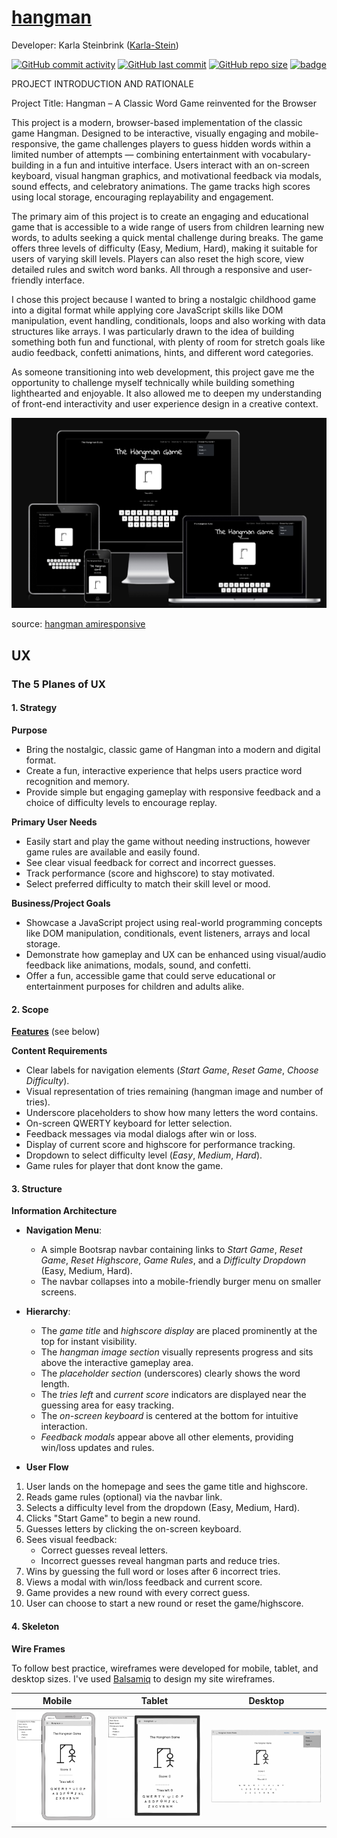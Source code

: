 
# [hangman](https://karla-stein.github.io/hangman)

Developer: Karla Steinbrink ([Karla-Stein](https://www.github.com/Karla-Stein))

[![GitHub commit activity](https://img.shields.io/github/commit-activity/t/Karla-Stein/hangman)](https://www.github.com/Karla-Stein/hangman/commits/main)
[![GitHub last commit](https://img.shields.io/github/last-commit/Karla-Stein/hangman)](https://www.github.com/Karla-Stein/hangman/commits/main)
[![GitHub repo size](https://img.shields.io/github/repo-size/Karla-Stein/hangman)](https://www.github.com/Karla-Stein/hangman)
[![badge](https://img.shields.io/badge/deployment-GitHub_Pages-purple)](https://karla-stein.github.io/hangman)

PROJECT INTRODUCTION AND RATIONALE 

Project Title: Hangman – A Classic Word Game reinvented for the Browser

This project is a modern, browser-based implementation of the classic game Hangman. Designed to be interactive, visually engaging and mobile-responsive, the game challenges players to guess hidden words within a limited number of attempts — combining entertainment with vocabulary-building in a fun and intuitive interface. Users interact with an on-screen keyboard, visual hangman graphics, and motivational feedback via modals, sound effects, and celebratory animations. The game tracks high scores using local storage, encouraging replayability and engagement.

The primary aim of this project is to create an engaging and educational game that is accessible to a wide range of users from children learning new words, to adults seeking a quick mental challenge during breaks. The game offers three levels of difficulty (Easy, Medium, Hard), making it suitable for users of varying skill levels. Players can also reset the high score, view detailed rules and switch word banks. All through a responsive and user-friendly interface.

I chose this project because I wanted to bring a nostalgic childhood game into a digital format while applying core JavaScript skills like DOM manipulation, event handling, conditionals, loops and also working with data structures like arrays. I was particularly drawn to the idea of building something both fun and functional, with plenty of room for stretch goals like audio feedback, confetti animations, hints, and different word categories.

As someone transitioning into web development, this project gave me the opportunity to challenge myself technically while building something lighthearted and enjoyable. It also allowed me to deepen my understanding of front-end interactivity and user experience design in a creative context.


![screenshot](./documentation/responsivness/mockups.jpeg)

source: [hangman amiresponsive](https://ui.dev/amiresponsive?url=https://karla-stein.github.io/hangman)

## UX

### The 5 Planes of UX

#### 1. Strategy

**Purpose**
- Bring the nostalgic, classic game of Hangman into a modern and digital format.
- Create a fun, interactive experience that helps users practice word recognition and memory.
- Provide simple but engaging gameplay with responsive feedback and a choice of difficulty levels to encourage replay.


**Primary User Needs**
- Easily start and play the game without needing instructions, however game rules are available and easily found.
- See clear visual feedback for correct and incorrect guesses.
- Track performance (score and highscore) to stay motivated.
- Select preferred difficulty to match their skill level or mood.


**Business/Project Goals**
- Showcase a JavaScript project using real-world programming concepts like DOM manipulation, conditionals, event listeners, arrays and local storage.
- Demonstrate how gameplay and UX can be enhanced using visual/audio feedback like animations, modals, sound, and confetti.
- Offer a fun, accessible game that could serve educational or entertainment purposes for children and adults alike.


#### 2. Scope

**[Features](#features)** (see below)

**Content Requirements**

- Clear labels for navigation elements (*Start Game*, *Reset Game*, *Choose Difficulty*).  
- Visual representation of tries remaining (hangman image and number of tries).
- Underscore placeholders to show how many letters the word contains.
- On-screen QWERTY keyboard for letter selection.
- Feedback messages via modal dialogs after win or loss.
- Display of current score and highscore for performance tracking.
- Dropdown to select difficulty level (*Easy*, *Medium*, *Hard*).
- Game rules for player that dont know the game.

#### 3. Structure

**Information Architecture**

- **Navigation Menu**:  
  - A simple Bootsrap navbar containing links to *Start Game*, *Reset Game*, *Reset Highscore*, *Game Rules*, and a *Difficulty Dropdown* (Easy, Medium, Hard).  
  - The navbar collapses into a mobile-friendly burger menu on smaller screens.

- **Hierarchy**:  
  - The *game title* and *highscore display* are placed prominently at the top for instant visibility.  
  - The *hangman image section* visually represents progress and sits above the interactive gameplay area.  
  - The *placeholder section* (underscores) clearly shows the word length.  
  - The *tries left* and *current score* indicators are displayed near the guessing area for easy tracking.  
  - The *on-screen keyboard* is centered at the bottom for intuitive interaction.  
  - *Feedback modals* appear above all other elements, providing win/loss updates and rules.

-  **User Flow**

1. User lands on the homepage and sees the game title and highscore.
2. Reads game rules (optional) via the navbar link.
3. Selects a difficulty level from the dropdown (Easy, Medium, Hard).
4. Clicks "Start Game" to begin a new round.
5. Guesses letters by clicking the on-screen keyboard.
6. Sees visual feedback:
   - Correct guesses reveal letters.
   - Incorrect guesses reveal hangman parts and reduce tries.
7. Wins by guessing the full word or loses after 6 incorrect tries.
8. Views a modal with win/loss feedback and current score.
9. Game provides a new round with every correct guess.
10. User can choose to start a new round or reset the game/highscore.


#### 4. Skeleton

**Wire Frames** 

To follow best practice, wireframes were developed for mobile, tablet, and desktop sizes.
I've used [Balsamiq](https://balsamiq.com) to design my site wireframes.

| Mobile | Tablet | Desktop |
| --- | --- | --- |
| ![screenshot](documentation/wireframes/mobile.jpeg) | ![screenshot](documentation/wireframes/tablet.jpeg) | ![screenshot](documentation/wireframes/desktop.jpeg) |
